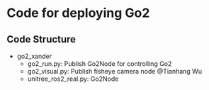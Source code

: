 # Code for deploying Go2

## Code Structure

- go2_xander
  - go2_run.py: Publish Go2Node for controlling Go2
  - go2_visual.py: Publish fisheye camera node @Tianhang Wu
  - unitree_ros2_real.py: Go2Node